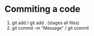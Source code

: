 # Commiting a code
1. git add <filenames> / git add . (stages all files)
2. git commit -m "Message" / git commit